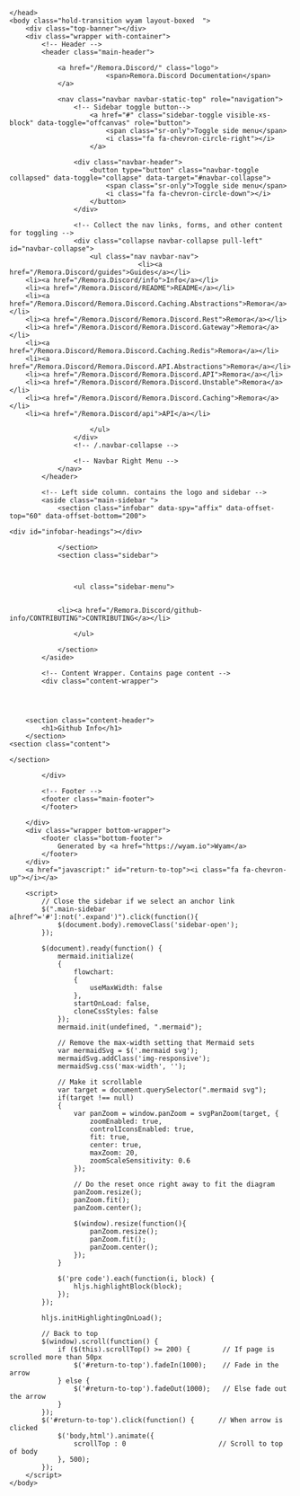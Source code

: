 ﻿<!DOCTYPE html>
<html>
    <head>
        <meta charset="utf-8">
        <meta http-equiv="X-UA-Compatible" content="IE=Edge" />
        <meta name="description" />
        <meta name="keywords" content="static content generator,static site generator,static site,HTML,web development,.NET,C#,Razor,Markdown,YAML" />
        <meta name="viewport" content="width=device-width, initial-scale=1.0">
        <link rel="shortcut icon" href="/Remora.Discord/assets/img/favicon.ico" type="image/x-icon">
        <link rel="icon" href="/Remora.Discord/assets/img/favicon.ico" type="image/x-icon">
        <title>Remora.Discord Documentation - Github Info</title>
        <link href="/Remora.Discord/assets/css/highlight.css" rel="stylesheet">
        <link href="/Remora.Discord/assets/css/bootstrap/bootstrap.css" rel="stylesheet" />
        <link href="/Remora.Discord/assets/css/adminlte/AdminLTE.css" rel="stylesheet" />
        <link href="/Remora.Discord/assets/css/theme/theme.css" rel="stylesheet" />
        <link href="//fonts.googleapis.com/css?family=Roboto+Mono:400,700|Roboto:400,400i,700,700i" rel="stylesheet">
        <link href="/Remora.Discord/assets/css/font-awesome.min.css" rel="stylesheet" type="text/css">
        <link href="/Remora.Discord/assets/css/override.css" rel="stylesheet" />
        <script src="/Remora.Discord/assets/js/jquery-2.2.3.min.js"></script>
        <script src="/Remora.Discord/assets/js/bootstrap.min.js"></script>        
        <script src="/Remora.Discord/assets/js/app.min.js"></script>         
        <script src="/Remora.Discord/assets/js/highlight.pack.js"></script>   
        <script src="/Remora.Discord/assets/js/jquery.slimscroll.min.js"></script>
        <script src="/Remora.Discord/assets/js/jquery.sticky-kit.min.js"></script>
        <script src="/Remora.Discord/assets/js/mermaid.min.js"></script>
        <script src="/Remora.Discord/assets/js/svg-pan-zoom.min.js"></script>
        <!--[if lt IE 9]>
        <script src="/Remora.Discord/assets/js/html5shiv.min.js"></script>
        <script src="/Remora.Discord/assets/js/respond.min.js"></script>
        <![endif]-->  

        
    </head>
    <body class="hold-transition wyam layout-boxed  ">    
        <div class="top-banner"></div>
        <div class="wrapper with-container">
            <!-- Header -->
            <header class="main-header">   
                     
                <a href="/Remora.Discord/" class="logo">
                            <span>Remora.Discord Documentation</span>
                </a>   
                         
                <nav class="navbar navbar-static-top" role="navigation">
                    <!-- Sidebar toggle button-->
                        <a href="#" class="sidebar-toggle visible-xs-block" data-toggle="offcanvas" role="button">
                            <span class="sr-only">Toggle side menu</span>
                            <i class="fa fa-chevron-circle-right"></i>
                        </a>
                                        
                    <div class="navbar-header">
                        <button type="button" class="navbar-toggle collapsed" data-toggle="collapse" data-target="#navbar-collapse">
                            <span class="sr-only">Toggle side menu</span>
                            <i class="fa fa-chevron-circle-down"></i>
                        </button>
                    </div>
            
                    <!-- Collect the nav links, forms, and other content for toggling -->
                    <div class="collapse navbar-collapse pull-left" id="navbar-collapse">
                        <ul class="nav navbar-nav">                            
                                    <li><a href="/Remora.Discord/guides">Guides</a></li>
        <li><a href="/Remora.Discord/info">Info</a></li>
        <li><a href="/Remora.Discord/README">README</a></li>
        <li><a href="/Remora.Discord/Remora.Discord.Caching.Abstractions">Remora</a></li>
        <li><a href="/Remora.Discord/Remora.Discord.Rest">Remora</a></li>
        <li><a href="/Remora.Discord/Remora.Discord.Gateway">Remora</a></li>
        <li><a href="/Remora.Discord/Remora.Discord.Caching.Redis">Remora</a></li>
        <li><a href="/Remora.Discord/Remora.Discord.API.Abstractions">Remora</a></li>
        <li><a href="/Remora.Discord/Remora.Discord.API">Remora</a></li>
        <li><a href="/Remora.Discord/Remora.Discord.Unstable">Remora</a></li>
        <li><a href="/Remora.Discord/Remora.Discord.Caching">Remora</a></li>
        <li><a href="/Remora.Discord/api">API</a></li>
 
                        </ul>       
                    </div>
                    <!-- /.navbar-collapse -->
                
                    <!-- Navbar Right Menu -->
                </nav>
            </header>
            
            <!-- Left side column. contains the logo and sidebar -->
            <aside class="main-sidebar ">
                <section class="infobar" data-spy="affix" data-offset-top="60" data-offset-bottom="200"> 
                    	
    <div id="infobar-headings"></div>

                </section>
                <section class="sidebar">    
                                     
                    

                    <ul class="sidebar-menu">
                        

                <li><a href="/Remora.Discord/github-info/CONTRIBUTING">CONTRIBUTING</a></li>

                    </ul>
                            
                </section>                
            </aside>
            
            <!-- Content Wrapper. Contains page content -->
            <div class="content-wrapper">
                



		<section class="content-header">
			<h1>Github Info</h1>
		</section>
	<section class="content">
		
	</section>
                
            </div>           
            
            <!-- Footer -->
            <footer class="main-footer">
            </footer>
            
        </div>
        <div class="wrapper bottom-wrapper">
            <footer class="bottom-footer">
                Generated by <a href="https://wyam.io">Wyam</a>
            </footer>
        </div>
        <a href="javascript:" id="return-to-top"><i class="fa fa-chevron-up"></i></a>
        
        <script>           
            // Close the sidebar if we select an anchor link
            $(".main-sidebar a[href^='#']:not('.expand')").click(function(){
                $(document.body).removeClass('sidebar-open');
            });
            
            $(document).ready(function() {
                mermaid.initialize(
                {
                    flowchart:
                    {
                        useMaxWidth: false
                    },
					startOnLoad: false,
					cloneCssStyles: false
                });     
                mermaid.init(undefined, ".mermaid");

                // Remove the max-width setting that Mermaid sets
                var mermaidSvg = $('.mermaid svg');
                mermaidSvg.addClass('img-responsive');
                mermaidSvg.css('max-width', '');

                // Make it scrollable
				var target = document.querySelector(".mermaid svg");
				if(target !== null)
				{
					var panZoom = window.panZoom = svgPanZoom(target, {
						zoomEnabled: true,
						controlIconsEnabled: true,
						fit: true,
						center: true,
                        maxZoom: 20,
                        zoomScaleSensitivity: 0.6
					});			                          

                    // Do the reset once right away to fit the diagram
                    panZoom.resize();
                    panZoom.fit();
                    panZoom.center();
                    
                    $(window).resize(function(){
                        panZoom.resize();
                        panZoom.fit();
                        panZoom.center();
                    });
				}
                
                $('pre code').each(function(i, block) {
                    hljs.highlightBlock(block);
                });  
            });

            hljs.initHighlightingOnLoad();

            // Back to top
            $(window).scroll(function() {
                if ($(this).scrollTop() >= 200) {        // If page is scrolled more than 50px
                    $('#return-to-top').fadeIn(1000);    // Fade in the arrow
                } else {
                    $('#return-to-top').fadeOut(1000);   // Else fade out the arrow
                }
            });
            $('#return-to-top').click(function() {      // When arrow is clicked
                $('body,html').animate({
                    scrollTop : 0                       // Scroll to top of body
                }, 500);
            });
        </script>
    </body>
</html>